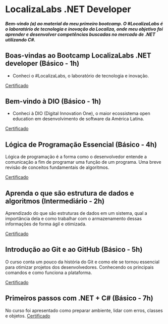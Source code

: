 # LocalizaLabs .NET Developer

##### Bem-vindo (a) ao material do meu primeiro bootcamp. O #LocalizaLabs é o laboratório de tecnologia e inovação da Localiza, onde meu objetivo foi aprender e desenvolver competências buscadas no mercado de .NET utilizando C#.

## Boas-vindas ao Bootcamp LocalizaLabs .NET developer (Básico - 1h)

- Conheci o #LocalizaLabs, o laboratório de tecnologia e inovação.

[Certificado](https://github.com/wolmararaujo/portfolio/blob/main/Bootcamp-Localiza/90E0AAB5.pdf)

## Bem-vindo à DIO (Básico - 1h)

- Conheci à DIO (Digital Innovation One), o maior ecossistema open education em desenvolvimento de software da América Latina.

[Certificado](https://github.com/wolmararaujo/portfolio/blob/main/Bootcamp-Localiza/80AD46F6.pdf)

## Lógica de Programação Essencial (Básico - 4h)

Lógica de programação é a forma como o desenvolvedor entende a comunicação a fim de programar uma função de um programa.  Uma breve revisão de conceitos fundamentais de algoritmos.

[Certificado](https://github.com/wolmararaujo/portfolio/blob/main/Bootcamp-Localiza/58EC7EB3.pdf)

## Aprenda o que são estrutura de dados e algoritmos (Intermediário - 2h)

Aprendizado do que são estruturas de dados em um sistema, qual a importância dela e como trabalhar com o armazenamento dessas informações de forma ágil e otimizada.

[Certificado](https://github.com/wolmararaujo/portfolio/blob/main/Bootcamp-Localiza/E89E1784.pdf)

## Introdução ao Git e ao GitHub (Básico - 5h)

O curso conta um pouco da história do Git e como ele se tornou essencial para otimizar projetos dos desenvolvedores. Conhecendo os principais comandos e como funciona a plataforma.

[Certificado](https://github.com/wolmararaujo/portfolio/blob/main/Bootcamp-Localiza/C0C61F6E.pdf)

## Primeiros passos com .NET + C# (Básico - 7h)

No curso foi apresentado como preparar ambiente, lidar com erros, classes e objetos.
[Certificado](https://hermes.digitalinnovation.one/certificates/4D034047.pdf)
